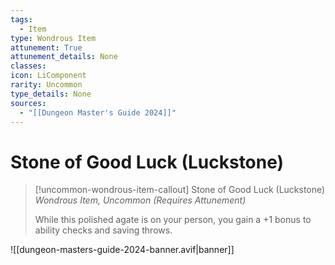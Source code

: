 ```yaml
---
tags:
  - Item
type: Wondrous Item
attunement: True
attunement_details: None
classes:
icon: LiComponent
rarity: Uncommon
type_details: None
sources: 
  - "[[Dungeon Master's Guide 2024]]"
---
```

# Stone of Good Luck (Luckstone)
>[!uncommon-wondrous-item-callout] Stone of Good Luck (Luckstone)
>_Wondrous Item, Uncommon (Requires Attunement)_
>
>While this polished agate is on your person, you gain a +1 bonus to ability checks and saving throws.
>


![[dungeon-masters-guide-2024-banner.avif|banner]]